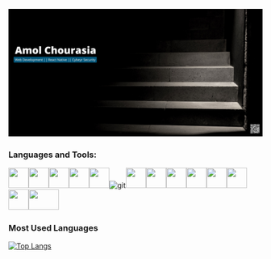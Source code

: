 
![banner image](https://github.com/amolchourasia27/amolchourasia27/blob/main/Amol%20Chourasia.jpg?raw=true)

<h3 align="left">Languages and Tools:</h3>
<div background-color: #eff0f1>
<p align="left"> 
<img src="https://cdn.jsdelivr.net/gh/devicons/devicon/icons/c/c-original.svg"  width="40" height="40" padding="10" /><img src="https://cdn.jsdelivr.net/gh/devicons/devicon/icons/cplusplus/cplusplus-original.svg" width="40" height="40"padding="10" /><img src="https://cdn.jsdelivr.net/gh/devicons/devicon/icons/html5/html5-original.svg" width="40" height="40" padding="10"/><img src="https://cdn.jsdelivr.net/gh/devicons/devicon/icons/css3/css3-original.svg" width="40" height="40"padding="10"/><img src="https://cdn.jsdelivr.net/gh/devicons/devicon/icons/javascript/javascript-original.svg"  width="40" height="40"/ padding="10"><img src="https://www.vectorlogo.zone/logos/git-scm/git-scm-icon.svg" alt="git" width="40" height="40"/><img src="https://cdn.jsdelivr.net/gh/devicons/devicon/icons/mongodb/mongodb-plain-wordmark.svg"  width="40" height="40" padding="10"/><img src="https://cdn.jsdelivr.net/gh/devicons/devicon/icons/react/react-original.svg"width="40" height="40"padding="10" /><img src="https://cdn.jsdelivr.net/gh/devicons/devicon/icons/nodejs/nodejs-plain-wordmark.svg" width="40" height="40"padding="10"/><img src="https://cdn.jsdelivr.net/gh/devicons/devicon/icons/heroku/heroku-original.svg" width="40" height="40"padding="10" /><img src="https://cdn.jsdelivr.net/gh/devicons/devicon/icons/linux/linux-original.svg"width="40" height="40"padding="10" /><img src="https://cdn.jsdelivr.net/gh/devicons/devicon/icons/bash/bash-plain.svg"width="40" height="40"padding="10" /><img src="https://raw.githubusercontent.com/simple-icons/simple-icons/6cdb8aec5e2330482a7bd1ed39572926353c2931/icons/owasp.svg"width="40" height="40"padding="10" /><a src="https://www.wireshark.org/"><img src="https://www.vectorlogo.zone/logos/wireshark/wireshark-ar21.svg"  width="60" height="40"padding="10"/></a>
</p>
</div>

### Most Used Languages

[![Top Langs](https://github-readme-stats.vercel.app/api/top-langs/?username=anuraghazra&layout=compact)](https://github.com/amolchourasia27/github-readme-stats)
